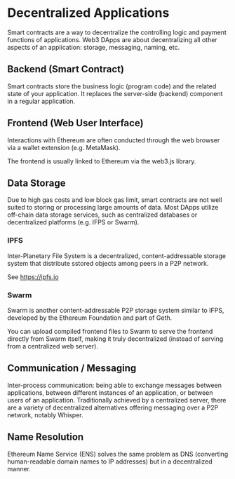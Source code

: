 # Decentralized Applications
Smart contracts are a way to decentralize the controlling logic and payment functions of applications. Web3 DApps are about decentralizing all other aspects of an application: storage, messaging, naming, etc.

## Backend (Smart Contract)
Smart contracts store the business logic (program code) and the related state of your application. It replaces the server-side (backend) component in a regular application.

## Frontend (Web User Interface)
Interactions with Ethereum are often conducted through the web browser via a wallet extension (e.g. MetaMask).

The frontend is usually linked to Ethereum via the web3.js library.

## Data Storage
Due to high gas costs and low block gas limit, smart contracts are not well suited to storing or processing large amounts of data. Most DApps utilize off-chain data storage services, such as centralized databases or decentralized platforms (e.g. IFPS or Swarm).

### IPFS
Inter-Planetary File System is a decentralized, content-addressable storage system that distribute sstored objects among peers in a P2P network.

See https://ipfs.io

### Swarm
Swarm is another content-addressable P2P storage system similar to IFPS, developed by the Ethereum Foundation and part of Geth.

You can upload compiled frontend files to Swarm to serve the frontend directly from Swarm itself, making it truly decentralized (instead of serving from a centralized web server).

## Communication / Messaging
Inter-process communication: being able to exchange messages between applications, between different instances of an application, or between users of an application. Traditionally achieved by a centralized server, there are a variety of decentralized alternatives offering messaging over a P2P network, notably Whisper. 

## Name Resolution
Ethereum Name Service (ENS) solves the same problem as DNS (converting human-readable domain names to IP addresses) but in a decentralized manner.



